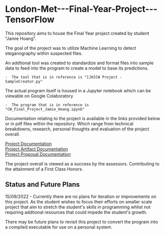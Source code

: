 # London-Met---Final-Year-Project---TensorFlow

This repository aims to house the Final Year project created by student "Jamie Hoang".

The goal of the project was to utilize Machine Learning to detect steganography within suspected files. 

An addtional tool was created to standardize and format files into sample data to feed into the program to create a model to base its predictions.

    -  The tool that is in reference is "[JH]CW Project - SampleCreator.py"

The actual program itself is housed in a Jupyter notebook which can be viewable on Google Colaboratory

    -  The program that is in reference is "CW_Final_Project_Jamie_Hoang.ipynb"

Documentation relating to the project is available in the links provided below or in pdf files within the repository. Which range from technical breakdowns, research, personal thoughts and evaluation of the project overall.


<a href="https://docs.google.com/document/d/1I6VEZjUwOKZe-MzC_Aiqq43d50fC909dEWaulLKJ9qU/edit?usp=sharing">Project Documentation</a>
<br> <a href="https://docs.google.com/document/d/1hf89iJk74qM4nKvfrcORNZ8mMMZ_KL03JaKl-UKverM/edit?usp=sharing/">Project Artifact Documentation</a>
<br> <a href="https://docs.google.com/document/d/184RVUKtFQHm4H4YWBmmM3hLkvYIAPr0a/edit?usp=sharing&ouid=106768669633460367557&rtpof=true&sd=true">Project Proposal Documentation</a>

The project overall is viewed as a success by the assessors. Contributing to the attainment of a First Class Honors. 

## Status and Future Plans

15/09/2022 - Currently there are no plans for iteration or improvements on this project. As the student wishes to focus their efforts on smaller scale project that aim to stretch the student's skills in programming whlist not requiring addtional resources that could impede the student's growth. 

There may be future plans to revisit this project to convert the program into a compiled executable for use on a personal system. 
